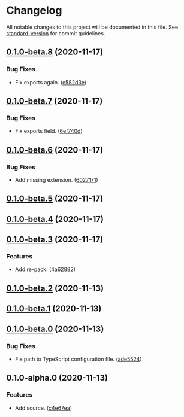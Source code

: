 # Changelog

All notable changes to this project will be documented in this file. See [standard-version](https://github.com/conventional-changelog/standard-version) for commit guidelines.

## [0.1.0-beta.8](https://github.com/darkobits/ts/compare/v0.1.0-beta.7...v0.1.0-beta.8) (2020-11-17)


### Bug Fixes

* Fix exports again. ([e582d3e](https://github.com/darkobits/ts/commit/e582d3e0e3541bfa209412a231f6474090422769))

## [0.1.0-beta.7](https://github.com/darkobits/ts/compare/v0.1.0-beta.6...v0.1.0-beta.7) (2020-11-17)


### Bug Fixes

* Fix exports field. ([6ef740d](https://github.com/darkobits/ts/commit/6ef740d541e4876e8dbf413f745009ac544910a7))

## [0.1.0-beta.6](https://github.com/darkobits/ts/compare/v0.1.0-beta.5...v0.1.0-beta.6) (2020-11-17)


### Bug Fixes

* Add missing extension. ([6027171](https://github.com/darkobits/ts/commit/6027171334c024dadb56978352de85d533ef88c7))

## [0.1.0-beta.5](https://github.com/darkobits/ts/compare/v0.1.0-beta.4...v0.1.0-beta.5) (2020-11-17)

## [0.1.0-beta.4](https://github.com/darkobits/ts/compare/v0.1.0-beta.3...v0.1.0-beta.4) (2020-11-17)

## [0.1.0-beta.3](https://github.com/darkobits/ts/compare/v0.1.0-beta.2...v0.1.0-beta.3) (2020-11-17)


### Features

* Add re-pack. ([4a62882](https://github.com/darkobits/ts/commit/4a6288255f8e0b27fb5b9fd1846a56747d22817e))

## [0.1.0-beta.2](https://github.com/darkobits/ts/compare/v0.1.0-beta.1...v0.1.0-beta.2) (2020-11-13)

## [0.1.0-beta.1](https://github.com/darkobits/ts/compare/v0.1.0-beta.0...v0.1.0-beta.1) (2020-11-13)

## [0.1.0-beta.0](https://github.com/darkobits/ts/compare/v0.1.0-alpha.0...v0.1.0-beta.0) (2020-11-13)


### Bug Fixes

* Fix path to TypeScript configuration file. ([ade5524](https://github.com/darkobits/ts/commit/ade5524a5d7b79544019501ba7404099b0178a3c))

## 0.1.0-alpha.0 (2020-11-13)


### Features

* Add source. ([c4e67ea](https://github.com/darkobits/ts/commit/c4e67eadef7a4e84138915dacc4349414660e58d))
